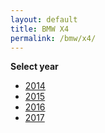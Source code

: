 ```yaml
---
layout: default
title: BMW X4
permalink: /bmw/x4/
---
```

**Select year**

- [2014](/bmw/x4/2014/)
- [2015](/bmw/x4/2015/)
- [2016](/bmw/x4/2016/)
- [2017](/bmw/x4/2017/)
